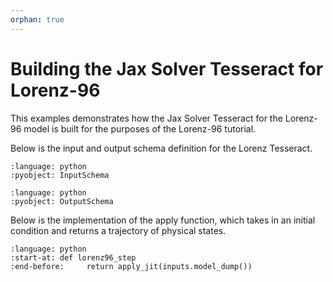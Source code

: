 ```yaml
---
orphan: true
---
```


# Building the Jax Solver Tesseract for Lorenz-96

This examples demonstrates how the Jax Solver Tesseract for the Lorenz-96 model is built for the purposes of the Lorenz-96 tutorial.

Below is the input and output schema definition for the Lorenz Tesseract.
```{literalinclude} ../../../../advanced_examples/lorenz/lorenz_tesseract/tesseract_api.py
:language: python
:pyobject: InputSchema
```

```{literalinclude} ../../../../advanced_examples/lorenz/lorenz_tesseract/tesseract_api.py
:language: python
:pyobject: OutputSchema
```

Below is the implementation of the apply function, which takes in an initial condition and returns a trajectory of physical states.
```{literalinclude} ../../../../advanced_examples/lorenz/lorenz_tesseract/tesseract_api.py
:language: python
:start-at: def lorenz96_step
:end-before:     return apply_jit(inputs.model_dump())
```
